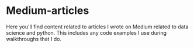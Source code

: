 # Medium-articles
 
Here you'll find content related to articles I wrote on Medium related to data science and python. This includes any code examples I use during walkthroughs that I do.
